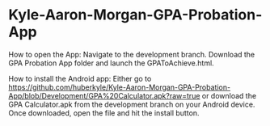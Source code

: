 # Kyle-Aaron-Morgan-GPA-Probation-App
How to open the App: Navigate to the development branch. Download the GPA Probation App folder and launch the GPAToAchieve.html.

How to install the Android app: Either go to https://github.com/huberkyle/Kyle-Aaron-Morgan-GPA-Probation-App/blob/Development/GPA%20Calculator.apk?raw=true or download the GPA Calculator.apk from the development branch on your Android device. Once downloaded, open the file and hit the install button.
